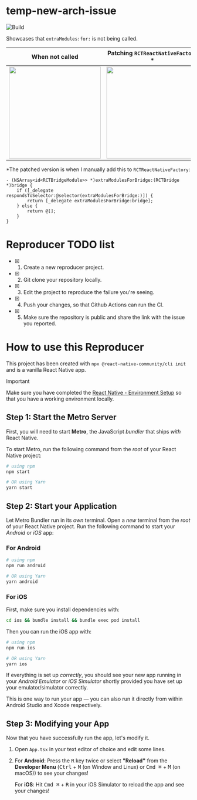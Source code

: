 # temp-new-arch-issue

![Build](https://github.com/Bruno125/temp-new-arch-issue/workflows/Pre%20Merge%20Checks/badge.svg)


Showcases that `extraModules:for:` is not being called.

|When not called|Patching `RCTReactNativeFactory` *|
|-|-|
|<img src="https://github.com/user-attachments/assets/a7299d4f-3c85-43f2-9a88-a5a7b15eb660" width=250>|<img src="https://github.com/user-attachments/assets/53d715eb-d9b0-42a8-baff-5d031204a994" width=250>|


*The patched version is when I manually add this to `RCTReactNativeFactory`:

```objc
- (NSArray<id<RCTBridgeModule>> *)extraModulesForBridge:(RCTBridge *)bridge {
	if ([_delegate respondsToSelector:@selector(extraModulesForBridge:)]) {
		return [_delegate extraModulesForBridge:bridge];
	} else {
		return @[];
	}
}
```


# Reproducer TODO list

- [x] 1. Create a new reproducer project.
- [X] 2. Git clone your repository locally.
- [X] 3. Edit the project to reproduce the failure you're seeing.
- [X] 4. Push your changes, so that Github Actions can run the CI.
- [X] 5. Make sure the repository is public and share the link with the issue you reported.

# How to use this Reproducer

This project has been created with `npx @react-native-community/cli init` and is a vanilla React Native app.

> [!IMPORTANT]  
> Make sure you have completed the [React Native - Environment Setup](https://reactnative.dev/docs/set-up-your-environment) so that you have a working environment locally.

## Step 1: Start the Metro Server

First, you will need to start **Metro**, the JavaScript _bundler_ that ships _with_ React Native.

To start Metro, run the following command from the _root_ of your React Native project:

```bash
# using npm
npm start

# OR using Yarn
yarn start
```

## Step 2: Start your Application

Let Metro Bundler run in its _own_ terminal. Open a _new_ terminal from the _root_ of your React Native project. Run the following command to start your _Android_ or _iOS_ app:

### For Android

```bash
# using npm
npm run android

# OR using Yarn
yarn android
```

### For iOS

First, make sure you install dependencies with:

```bash
cd ios && bundle install && bundle exec pod install
```

Then you can run the iOS app with:

```bash
# using npm
npm run ios

# OR using Yarn
yarn ios
```

If everything is set up _correctly_, you should see your new app running in your _Android Emulator_ or _iOS Simulator_ shortly provided you have set up your emulator/simulator correctly.

This is one way to run your app — you can also run it directly from within Android Studio and Xcode respectively.

## Step 3: Modifying your App

Now that you have successfully run the app, let's modify it.

1. Open `App.tsx` in your text editor of choice and edit some lines.
2. For **Android**: Press the <kbd>R</kbd> key twice or select **"Reload"** from the **Developer Menu** (<kbd>Ctrl</kbd> + <kbd>M</kbd> (on Window and Linux) or <kbd>Cmd ⌘</kbd> + <kbd>M</kbd> (on macOS)) to see your changes!

   For **iOS**: Hit <kbd>Cmd ⌘</kbd> + <kbd>R</kbd> in your iOS Simulator to reload the app and see your changes!
